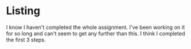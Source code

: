 # Listing

I know I haven't completed the whole assignment. I've been working on it for so long and can't seem to get any further than this. I think I completed the first 3 steps.
